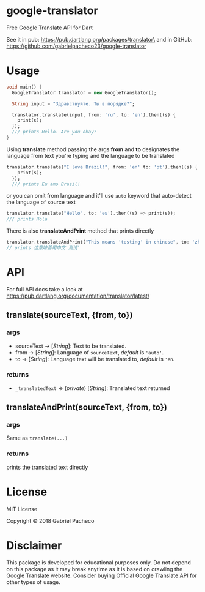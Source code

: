 # google-translator
Free Google Translate API for Dart

See it in pub: https://pub.dartlang.org/packages/translator\
and in GitHub: https://github.com/gabrielpacheco23/google-translator

# Usage 

```dart
void main() {
  GoogleTranslator translator = new GoogleTranslator();

  String input = "Здравствуйте. Ты в порядке?";

  translator.translate(input, from: 'ru', to: 'en').then((s) {
    print(s);
  });
  /// prints Hello. Are you okay?
}
```

Using **translate** method passing the args **from** and **to** designates the
language from text you're typing and the language to be translated
``` dart
translator.translate("I love Brazil!", from: 'en' to: 'pt').then((s) {
    print(s);
  }); 
  /// prints Eu amo Brasil!
```

or you can omit from language and it'll use ```auto``` keyword
that auto-detect the language of source text

```dart
translator.translate("Hello", to: 'es').then((s) => print(s));
/// prints Hola
```

There is also **translateAndPrint** method that prints directly
```dart
translator.translateAndPrint("This means 'testing' in chinese", to: 'zh-cn');
// prints 这意味着用中文'测试'
```

# API
For full API docs take a look at https://pub.dartlang.org/documentation/translator/latest/
## translate(sourceText, {from, to})
### args
-	sourceText -> [*String*]: Text to be translated.
-	from -> [*String*]: Language of ```sourceText```, *default* is ```'auto'```.
-	to -> [*String*]: Language text will be translated to, *default* is ```'en```.

### returns 
- 	```_translatedText``` -> (*private*) [*String*]: Translated text returned


## translateAndPrint(sourceText, {from, to})
### args
Same as ```translate(...)```

### returns
prints the translated text directly


# License
MIT License

Copyright © 2018 Gabriel Pacheco


# Disclaimer
This package is developed for educational purposes only. Do not depend on this package as it may break anytime as it is based on crawling the Google Translate website. Consider buying Official Google Translate API for other types of usage.




